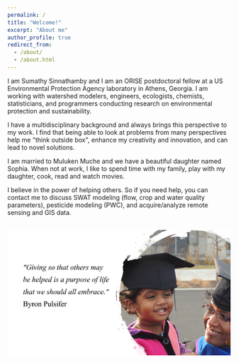 ```yaml
---
permalink: /
title: "Welcome!"
excerpt: "About me"
author_profile: true
redirect_from: 
  - /about/
  - /about.html
---
```


I am Sumathy Sinnathamby and I am an ORISE postdoctoral fellow at a US Environmental Protection Agency laboratory in Athens, Georgia. I am working with watershed modelers, engineers,  ecologists, chemists, statisticians, and programmers conducting research on environmental protection and sustainability. 

I have a multidisciplinary background and always brings this perspective to my work. I find that being able to look at problems from many perspectives help me "think outside box", enhance my creativity and innovation, and can lead to novel solutions. 

I am married to Muluken Muche and we have a beautiful daughter named Sophia. When not at work, I like to spend time with my family, play with my daughter, cook, read and watch movies. 

I believe in the power of helping others. So if you need help, you can contact me to discuss SWAT modeling (flow, crop and water quality parameters), pesticide modeling (PWC), and acquire/analyze remote sensing and GIS data.

<br/><img src='/images/501x300.png'>